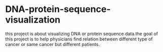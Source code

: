 # DNA-protein-sequence-visualization
this project is about visualizing DNA or protein sequence data.the goal of this project is to help physicians find relation between 
different type of cancer or same cancer but different patients.



